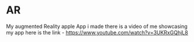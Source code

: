 # AR
My augmented Reality apple App i made 
there is a video of me showcasing my app
here is the link - https://www.youtube.com/watch?v=3UKRxGQhjL8
